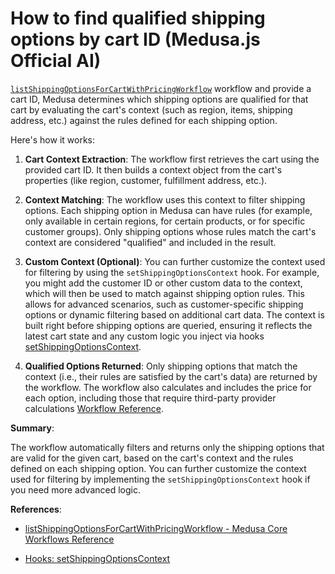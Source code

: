 # How to find qualified shipping options by cart ID (Medusa.js Official AI)

[`listShippingOptionsForCartWithPricingWorkflow`](https://docs.medusajs.com/resources/references/medusa-workflows/listShippingOptionsForCartWithPricingWorkflow) workflow and provide a cart ID, Medusa determines which shipping options are qualified for that cart by evaluating the cart's context (such as region, items, shipping address, etc.) against the rules defined for each shipping option.

Here's how it works:

1. **Cart Context Extraction**: The workflow first retrieves the cart using the provided cart ID. It then builds a context object from the cart's properties (like region, customer, fulfillment address, etc.).

1. **Context Matching**: The workflow uses this context to filter shipping options. Each shipping option in Medusa can have rules (for example, only available in certain regions, for certain products, or for specific customer groups). Only shipping options whose rules match the cart's context are considered "qualified" and included in the result.

1. **Custom Context (Optional)**: You can further customize the context used for filtering by using the `setShippingOptionsContext` hook. For example, you might add the customer ID or other custom data to the context, which will then be used to match against shipping option rules. This allows for advanced scenarios, such as customer-specific shipping options or dynamic filtering based on additional cart data. The context is built right before shipping options are queried, ensuring it reflects the latest cart state and any custom logic you inject via hooks [setShippingOptionsContext](https://docs.medusajs.com/resources/references/medusa-workflows/listShippingOptionsForCartWithPricingWorkflow#hooks).

1. **Qualified Options Returned**: Only shipping options that match the context (i.e., their rules are satisfied by the cart's data) are returned by the workflow. The workflow also calculates and includes the price for each option, including those that require third-party provider calculations [Workflow Reference](https://docs.medusajs.com/resources/references/medusa-workflows/listShippingOptionsForCartWithPricingWorkflow#listshippingoptionsforcartwithpricingworkflow---medusa-core-workflows-reference).

**Summary**:

The workflow automatically filters and returns only the shipping options that are valid for the given cart, based on the cart's context and the rules defined on each shipping option. You can further customize the context used for filtering by implementing the `setShippingOptionsContext` hook if you need more advanced logic.

**References**:

- [listShippingOptionsForCartWithPricingWorkflow - Medusa Core Workflows Reference](https://docs.medusajs.com/resources/references/medusa-workflows/listShippingOptionsForCartWithPricingWorkflow#listshippingoptionsforcartwithpricingworkflow---medusa-core-workflows-reference)

- [Hooks: setShippingOptionsContext](https://docs.medusajs.com/resources/references/medusa-workflows/listShippingOptionsForCartWithPricingWorkflow#hooks)

